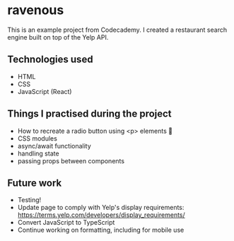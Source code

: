 # ravenous

This is an example project from Codecademy. I created a restaurant search engine built on top of the Yelp API.

## Technologies used

- HTML
- CSS
- JavaScript (React)

## Things I practised during the project

- How to recreate a radio button using \<p> elements 🫠
- CSS modules
- async/await functionality
- handling state
- passing props between components

## Future work

- Testing!
- Update page to comply with Yelp's display requirements: https://terms.yelp.com/developers/display_requirements/
- Convert JavaScript to TypeScript
- Continue working on formatting, including for mobile use
